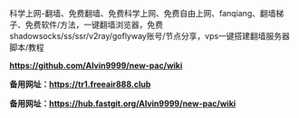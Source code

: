 科学上网-翻墙、免费翻墙、免费科学上网、免费自由上网、fanqiang、翻墙梯子、免费软件/方法，一键翻墙浏览器，免费shadowsocks/ss/ssr/v2ray/goflyway账号/节点分享，vps一键搭建翻墙服务器脚本/教程

**https://github.com/Alvin9999/new-pac/wiki**

**备用网址：https://tr1.freeair888.club** 

**备用网址：https://hub.fastgit.org/Alvin9999/new-pac/wiki**
    
         
   
 
